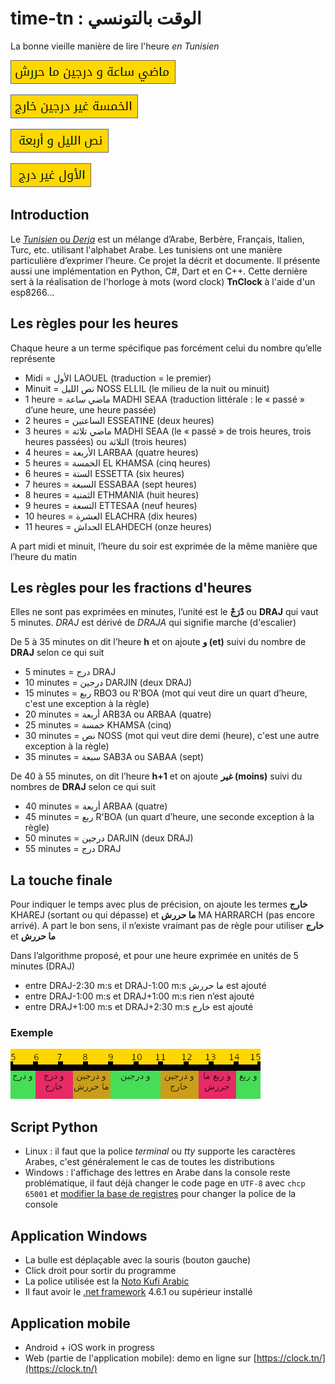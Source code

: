 # time-tn : الوقت بالتونسي

La bonne vieille manière de lire l'heure *en Tunisien*

![0105](./binaries/0105.png "ماضي ساعة و درج ما حررش")

![0450](./binaries/0450.png "الخمسة غير درجين خارج")

![0020](./binaries/0020.png "نص الليل و أربعة")

![1155](./binaries/1155.png "الأول غير درج")

## Introduction
Le [*Tunisien* ou *Derja*](https://fr.wikipedia.org/wiki/Arabe_tunisien) est un mélange d’Arabe, Berbère, Français, Italien, Turc, etc. utilisant l'alphabet Arabe. Les tunisiens ont une manière particulière d’exprimer l’heure. Ce projet la décrit et documente. Il présente aussi une implémentation en Python, C#, Dart et en C++. Cette dernière sert à la réalisation de l'horloge à mots (word clock) **TnClock** à l'aide d'un esp8266...

## Les règles pour les heures
Chaque heure a un terme spécifique pas forcément celui du nombre qu’elle représente
-	Midi = الأول LAOUEL (traduction = le premier)
-	Minuit = نص الليل NOSS ELLIL (le milieu de la nuit ou minuit)
-	1 heure = ماضي ساعة MADHI SEAA (traduction littérale : le « passé » d’une heure, une heure passée)
-	2 heures = الساعتين ESSEATINE (deux heures)
-	3 heures = ماضي تلاثة MADHI SEAA (le « passé » de trois heures, trois heures passées) ou التلاثة (trois heures)
-	4 heures = الأربعة LARBAA (quatre heures)
-	5 heures = الخمسة EL KHAMSA (cinq heures)
-	6 heures = الستة ESSETTA (six heures)
-	7 heures = السبعة ESSABAA (sept heures)
-	8 heures = الثمنية ETHMANIA (huit heures)
-	9 heures = التسعة ETTESAA (neuf heures)
-	10 heures = العشرة ELACHRA (dix heures)
-	11 heures = الحداش ELAHDECH (onze heures)

A part midi et minuit, l’heure du soir est exprimée de la même manière que l’heure du matin

## Les règles pour les fractions d'heures
Elles ne sont pas exprimées en minutes, l’unité est le **دْرَجْ** ou **DRAJ** qui vaut 5 minutes. *DRAJ* est dérivé de *DRAJA* qui signifie marche (d'escalier)

De 5 à 35 minutes on dit l’heure **h** et on ajoute **و (et)** suivi du nombre de **DRAJ** selon ce qui suit
-	5 minutes = درج DRAJ
-	10 minutes = درجين DARJIN (deux DRAJ)
-	15 minutes = ربع RBO3 ou R'BOA (mot qui veut dire un quart d’heure, c'est une exception à la règle)
-	20 minutes = أربعة ARB3A ou ARBAA (quatre)
-	25 minutes = خمسة KHAMSA (cinq)
-	30 minutes = نص NOSS (mot qui veut dire demi (heure), c'est une autre exception à la règle)
-	35 minutes = سبعة SAB3A ou SABAA (sept)

De 40 à 55 minutes, on dit l’heure **h+1** et on ajoute **غير (moins)** suivi du nombres de **DRAJ** selon ce qui suit
- 40 minutes = أربعة ARBAA (quatre)
- 45 minutes = ربع R'BOA (un quart d’heure, une seconde exception à la règle)
- 50 minutes = درجين DARJIN (deux DRAJ)
- 55 minutes = درج DRAJ

## La touche finale
Pour indiquer le temps avec plus de précision, on ajoute les termes **خارج** KHAREJ (sortant ou qui dépasse) et **ما حررش** MA HARRARCH (pas encore arrivé). A part le bon sens, il n’existe vraimant pas de règle pour utiliser **خارج** et **ما حررش**

Dans l’algorithme proposé, et pour une heure exprimée en unités de 5 minutes (DRAJ)

- entre DRAJ-2:30 m:s et DRAJ-1:00 m:s ما حررش est ajouté
-	entre DRAJ-1:00 m:s et DRAJ+1:00 m:s rien n’est ajouté
-	entre DRAJ+1:00 m:s et DRAJ+2:30 m:s خارج est ajouté

### Exemple
![desc](./binaries/desc.png "exemple ما حررش et خارج entre 5 et 15 minutes")

## Script Python
- Linux : il faut que la police *terminal* ou *tty* supporte les caractères Arabes, c'est généralement le cas de toutes les distributions
- Windows : l'affichage des lettres en Arabe dans la console reste problématique, il faut déjà changer le code page en ``UTF-8`` avec ``chcp 65001`` et [modifier la base de registres](https://www.howtogeek.com/howto/windows-vista/stupid-geek-tricks-enable-more-fonts-for-the-windows-command-prompt/) pour changer la police de la console

## Application Windows
- La bulle est déplaçable avec la souris (bouton gauche)
- Click droit pour sortir du programme
- La police utilisée est la [Noto Kufi Arabic](https://noto-website-2.storage.googleapis.com/pkgs/NotoKufiArabic-hinted.zip)
- Il faut avoir le [.net framework](http://bfy.tw/M9pg) 4.6.1 ou supérieur installé

## Application mobile
- Android + iOS work in progress
- Web (partie de l'application mobile): demo en ligne sur [https://clock.tn/](https://clock.tn/)
